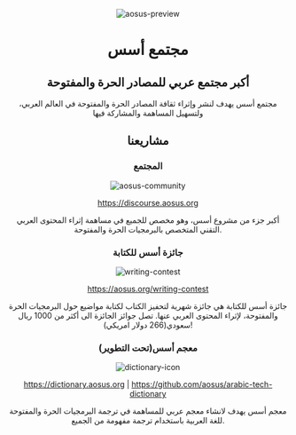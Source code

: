 <div align="center">

![aosus-preview](https://aosus.org/wp-content/uploads/2022/02/aosus-preview.jpg.webp)

# مجتمع أسس

## أكبر مجتمع عربي للمصادر الحرة والمفتوحة


مجتمع أسس يهدف لنشر وإثراء ثقافة المصادر الحرة والمفتوحة في العالم العربي، ولتسهيل المساهمة والمشاركة فيها

## مشاريعنا
### المجتمع
![aosus-community](https://aosus.org/wp-content/uploads/2021/09/fav-150x150.png.webp)

https://discourse.aosus.org

أكبر جزء من مشروع أسس، وهو مخصص للجميع في مساهمة إثراء المحتوى العربي التقني المتخصص بالبرمجيات الحرة والمفتوحة.


### جائزة أسس للكتابة
![writing-contest](https://aosus.org/wp-content/uploads/2021/10/writing-contest-300x240.png.webp)

https://aosus.org/writing-contest

جائزة أسس للكتابة هي جائزة شهرية لتحفيز الكتاب لكتابة مواضيع حول البرمجيات الحرة والمفتوحة، لإثراء المحتوى العربي عنها.
تصل جوائز الجائزة الى أكثر من 1000 ريال سعودي(266 دولار امريكي)!

### معجم أسس(تحت التطوير)
![dictionary-icon](https://aosus.org/wp-content/uploads/2021/10/Dictionary-icon-white-263x300.png)

https://dictionary.aosus.org | https://github.com/aosus/arabic-tech-dictionary

معجم أسس يهدف لانشاء معجم عربي للمساهمة في ترجمة البرمجيات الحرة والمفتوحة للغة العربية باستخدام ترجمة مفهومة من الجميع.

</div>
